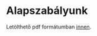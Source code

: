 # Alapszabályunk

Letölthető pdf formátumban [innen](assets/files/ALAPSZABALY_2017_DEC_hatalyos.pdf).